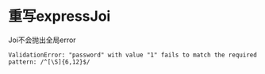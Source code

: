 # 重写expressJoi

Joi不会抛出全局error

```
ValidationError: "password" with value "1" fails to match the required pattern: /^[\S]{6,12}$/
```

